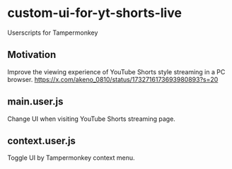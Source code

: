 # custom-ui-for-yt-shorts-live

Userscripts for Tampermonkey

## Motivation

Improve the viewing experience of YouTube Shorts style streaming in a PC browser.
https://x.com/akeno_0810/status/1732716173693980893?s=20

## main.user.js

Change UI when visiting YouTube Shorts streaming page.

## context.user.js

Toggle UI by Tampermonkey context menu.
